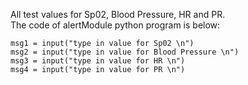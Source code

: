 All test values for Sp02, Blood Pressure, HR and PR.     
The code of alertModule python program is below:    
```
msg1 = input("type in value for Sp02 \n")     
msg2 = input("type in value for Blood Pressure \n")   
msg3 = input("type in value for HR \n")   
msg4 = input("type in value for PR \n")    
```

